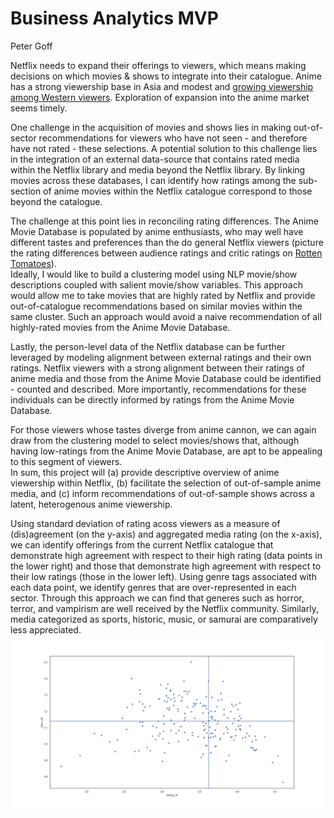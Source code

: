 # Business Analytics MVP
Peter Goff

Netflix needs to expand their offerings to viewers, which means making decisions on which movies & shows to integrate into their catalogue. Anime has a strong viewership base in Asia and modest and 
[growing viewership among Western viewers](https://www.grandviewresearch.com/industry-analysis/anime-market). Exploration of expansion into the anime market seems timely.<br>

One challenge in the acquisition of movies and shows lies in making out-of-sector recommendations for viewers who have not seen - and therefore have not rated - these selections. A potential solution to this challenge lies in the integration of an external data-source that contains rated media within the Netflix library and media beyond the Netflix library. By linking movies across these databases, I can identify how ratings among the sub-section of anime movies within the Netflix catalogue correspond to those beyond the catalogue. <br>

The challenge at this point lies in reconciling rating differences. The Anime Movie Database is populated by anime enthusiasts, who may well have different tastes and preferences than the do general Netflix viewers (picture the rating differences between audience ratings and critic ratings on [Rotten Tomatoes](https://www.rottentomatoes.com/about)). <br>
Ideally, I would like to build a clustering model using NLP movie/show descriptions coupled with salient movie/show variables. This approach would allow me to take movies that are highly rated by Netflix and provide out-of-catalogue recommendations based on similar movies within the same cluster. Such an approach would avoid a naive recommendation of all highly-rated movies from the Anime Movie Database. <br>

Lastly, the person-level data of the Netflix database can be further leveraged by modeling alignment between external ratings and their own ratings. Netflix viewers with a strong alignment between their ratings of anime media and those from the Anime Movie Database could be identified - counted and described. More importantly, recommendations for these individuals can be directly informed by ratings from the Anime Movie Database. <br>

For those viewers whose tastes diverge from anime cannon, we can again draw from the clustering model to select movies/shows that, although having low-ratings from the Anime Movie Database, are apt to be appealing to this segment of viewers. <br>
In sum, this project will (a) provide descriptive overview of anime viewership within Netflix, (b) facilitate the selection of out-of-sample anime media, and (c) inform recommendations of out-of-sample shows across a latent, heterogenous anime viewership.

Using standard deviation of rating acoss viewers as a measure of (dis)agreement (on the y-axis) and aggregated media rating (on the x-axis), we can identify offerings from the current Netflix catalogue that demonstrate high agreement with respect to their high rating (data points in the lower right) and those that demonstrate high agreement with respect to their low ratings (those in the lower left). Using genre tags associated with each data point, we identify genres that are over-represented in each sector. Through this approach we can find that generes such as horror, terror, and vampirism are well received by the Netflix community. Similarly, media categorized as sports, historic, music, or samurai are comparatively less appreciated.
![fig1](rating_agreement.png)